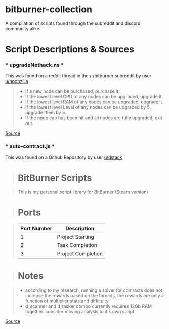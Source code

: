 # bitburner-collection
A compilation of scripts found through the subreddit and discord community alike.

# **Script Descriptions & Sources**



### * upgradeNethack.ns *

This was found on a reddit thread in the /r/bitburner subreddit by user [u/noobzilla](https://www.reddit.com/user/noobzilla/)

> - If a new node can be purchased, purchase it.
> - If the lowest level CPU of any nodes can be upgraded, upgrade it.
> - If the lowest level RAM of any nodes can be upgraded, upgrade it.
> - If the lowest level Level of any nodes can be upgraded by 5, upgrade them by 5.
> - If the node cap has been hit and all nodes are fully upgraded, exit out.

[Source](https://www.reddit.com/r/Bitburner/comments/rimevi/hacknet_nodes_automated_procurement_and_upgrading/)


### * auto-contract.js *

This was found on a Github Repository by user [u/dstack](https://github.com/dstack/)

> # BitBurner Scripts

> This is my personal script library for BitBurner (Steam version)

> # Ports

> | Port Number | Description          |
> | ----------- | -----------          |
> | 1           | Project Starting     |
> | 2           | Task Completion      |
> | 3           | Project Completion   |

> # Notes

> - according to my research, running a solver for contracts does not increase the rewards based on the threads, the rewards are only a function of multiplier stats and difficulty.
> - d_scanner and d_tasker combo currently requires 12Gb RAM together.  consider moving analysis to it's own script

[Source](https://github.com/dstack/bitburner-kit/blob/main/bkp/bkp-auto-contract.js)


